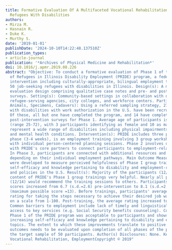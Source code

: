 ```yaml
---
title: Formative Evaluation Of A Multifaceted Vocational Rehabilitation Program For
  Refugees With Disabilities
authors:
- Mirza M.
- Hasnain R.
- Duke K.
- Murthy S.
date: '2019-01-01'
publishDate: '2024-10-10T14:22:48.137510Z'
publication_types:
- article-journal
publication: '*Archives of Physical Medicine and Rehabilitation*'
doi: 10.1016/j.apmr.2019.08.226
abstract: "Objective: To conduct a formative evaluation of Phase 1 of the Partners
  of Refugees in Illinois Disability Employment (PRIDE) program, a federally-funded
  intervention including culturally-appropriate, bilingual employment trainings to
  50 job-seeking refugees with disabilities in Illinois. Design(s): A mixed methods
  evaluation design comprising qualitative case notes and pre- and post-intervention
  surveys. Setting(s): Community-based settings in collaboration with disability and
  refugee-serving agencies, city colleges, and workforce centers. Participants (or
  Animals, Specimens, Cadavers): Using a referred sampling strategy, 27 refugee adults
  with disabilities with work authorization in the U.S. have been recruited to date.
  Of these, all but one have completed the program, and 14 have completed pre and
  post-intervention surveys for Phase 1. Average age of participants is 40.9 years
  (range 25-72), with 3 participants identifying as female and 10 as male. Participants
  represent a wide range of disabilities including physical impairments, sensory impairments,
  and mental health conditions. Intervention(s): PRIDE includes three phases.The first
  phase (3-4 weeks), is an employment training involving 3 group workshops staggered
  with individual person-centered planning sessions. Phase 2 involves opening cases
  with PRIDE's core partners to connect participants to employment-related resources.
  In Phase 3, participants are connected with additional resources and employers,
  depending on their individual employment pathways. Main Outcome Measure(s): Questionnaires
  were developed to measure perceived helpfulness of Phase I group trainings and partipiants'
  self-efficacy and knowledge pertaining to disability and employment-related resources
  and policies in the U.S. Result(s): Majority of the participants (12/14) found the
  content of PRIDE's Phase 1 group trainings very helpful. Nearly all participants
  (12/14) would recommend the training sessions to others. Participants' knowledge
  scores increased from 6.7 (s.d.=2.6) pre-intervention to 8.1 (s.d.=2.9) post-intervention
  (maximum possible score =13). Before trainings, participants' average self-efficacy
  rating for taking the steps necessary to achieve their desired job was 54.9 (s.d.=29.9)
  on a scale from 1-100. Post-training, the average rating increased to 62.7 (s.d.=34.5).
  Common barriers to employment include lack of timely and linguistically-appropriate
  access to key services (e.g. Social Security benefits counseling). Conclusion(s):
  Phase 1 of the PRIDE program was acceptable to participants and shows promise for
  increasing self-efficacy and knowledge pertaining to disability and employment-related
  topics. The extent to which these improvements translate to positive employment
  outcomes needs to be evaluated upon completion of all phases of the program with
  the target sample of 50 participants. Author(s) Disclosures: None. Key Words: Refugees,
  Vocational Rehabilitation, EmploymentCopyright © 2019"
---
```


